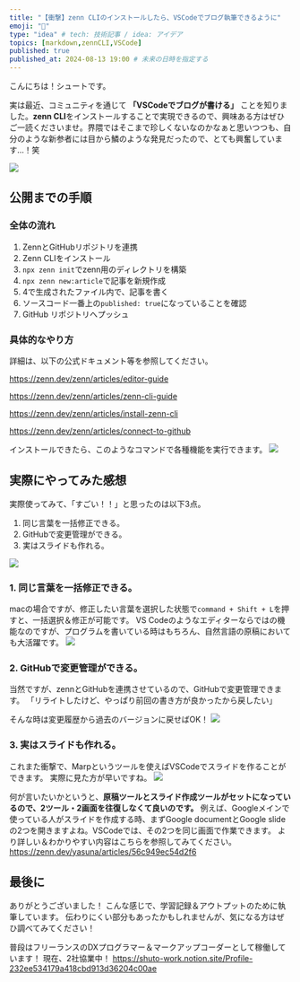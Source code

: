 ```yaml
---
title: "【衝撃】zenn CLIのインストールしたら、VSCodeでブログ執筆できるように"
emoji: "📘"
type: "idea" # tech: 技術記事 / idea: アイデア
topics: [markdown,zennCLI,VSCode]
published: true
published_at: 2024-08-13 19:00 # 未来の日時を指定する
---
```


こんにちは！シュートです。

実は最近、コミュニティを通じて **「VSCodeでブログが書ける」** ことを知りました。**zenn CLI**をインストールすることで実現できるので、興味ある方はぜひご一読くださいませ。界隈ではそこまで珍しくないなのかなぁと思いつつも、自分のような新参者には目から鱗のような発見だったので、とても興奮しています...！笑

![](https://storage.googleapis.com/zenn-user-upload/2d825edfee9d-20240813.png)

## 公開までの手順
### 全体の流れ
<!-- ーーーーーーーーーーーーーーーーーーーーーーーーー -->
1. ZennとGitHubリポジトリを連携
2. Zenn CLIをインストール
3. `npx zenn init`でzenn用のディレクトリを構築
4. `npx zenn new:article`で記事を新規作成
5. 4で生成されたファイル内で、記事を書く
6. ソースコード一番上の`published: true`になっていることを確認
7. GitHub リポジトリへプッシュ
<!-- ーーーーーーーーーーーーーーーーーーーーーーーーー -->
### 具体的なやり方
詳細は、以下の公式ドキュメント等を参照してください。

https://zenn.dev/zenn/articles/editor-guide

https://zenn.dev/zenn/articles/zenn-cli-guide

https://zenn.dev/zenn/articles/install-zenn-cli

https://zenn.dev/zenn/articles/connect-to-github

インストールできたら、このようなコマンドで各種機能を実行できます。
![](https://storage.googleapis.com/zenn-user-upload/af1d7116fdd2-20240813.png)

## 実際にやってみた感想
実際使ってみて、「すごい！！」と思ったのは以下3点。
1. 同じ言葉を一括修正できる。
2. GitHubで変更管理ができる。
3. 実はスライドも作れる。

![](https://storage.googleapis.com/zenn-user-upload/89b2ba82c411-20240813.png)
### 1. 同じ言葉を一括修正できる。
macの場合ですが、修正したい言葉を選択した状態で`command + Shift + L`を押すと、一括選択＆修正が可能です。
VS Codeのようなエディターならではの機能なのですが、プログラムを書いている時はもちろん、自然言語の原稿においても大活躍です。
![](https://storage.googleapis.com/zenn-user-upload/a9eda2de6945-20240813.png)

### 2. GitHubで変更管理ができる。
当然ですが、zennとGitHubを連携させているので、GitHubで変更管理できます。
「リライトしたけど、やっぱり前回の書き方が良かったから戻したい」

そんな時は変更履歴から過去のバージョンに戻せばOK！
![](https://storage.googleapis.com/zenn-user-upload/cc75658628f7-20240814.png)

### 3. 実はスライドも作れる。
これまた衝撃で、Marpというツールを使えばVSCodeでスライドを作ることができます。
実際に見た方が早いですね。
![](https://storage.googleapis.com/zenn-user-upload/4c689a930dc9-20240813.png)

何が言いたいかというと、**原稿ツールとスライド作成ツールがセットになっているので、2ツール・2画面を往復しなくて良いのです。** 例えば、Googleメインで使っている人がスライドを作成する時、まずGoogle documentとGoogle slideの2つを開きますよね。VSCodeでは、その2つを同じ画面で作業できます。
より詳しい＆わかりやすい内容はこちらを参照してみてください。
https://zenn.dev/yasuna/articles/56c949ec54d2f6
## 最後に
ありがとうございました！
こんな感じで、学習記録＆アウトプットのために執筆しています。
伝わりにくい部分もあったかもしれませんが、気になる方はぜひ調べてみてください！

普段はフリーランスのDXプログラマー＆マークアップコーダーとして稼働しています！
現在、2社協業中！
https://shuto-work.notion.site/Profile-232ee534179a418cbd913d36204c00ae